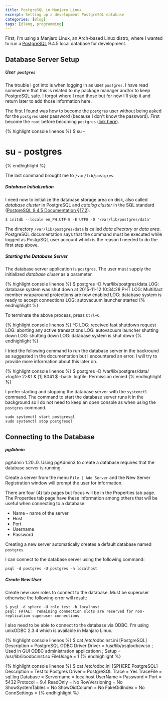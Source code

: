 ```yaml
---
title: PostgreSQL in Manjaro Linux
excerpt: Setting up a development PostgreSQL database
categories: [Blog]
tags: [dlang, programming]
---
```


First, I'm using a Manjaro Linux, an Arch-based Linux distro, where I wanted to run a [PostgreSQL](http://www.postgresql.org/) 9.4.5 local database for development.

## Database Server Setup

##### User &nbsp;`postgres`

The trouble I got into is when logging in as user `postgres`.
I have read somewhere that this is related to my package manager and/or to keep PostgreSQL safe.
I forgot where I read those but for now I'll skip it and return later to add those information here.

The first I found was how to become the `postgres` user without being asked for the `postgres` user password (because I don't know the password).
First become the `root` before becoming `postgres` ([link here](https://bbs.archlinux.org/viewtopic.php?id=162075)).

{% highlight console linenos %}
$ su -
# su - postgres
{% endhighlight %}

The last command brought me to `/var/lib/postgres`.

##### Database Initialization

I need now to initialize the database storage area on disk, also called _database cluster_ in PostgreSQL and _catalog cluster_ in the SQL standard ([PostgreSQL 9.4.5 Documentation §17.2](http://www.postgresql.org/docs/9.4/interactive/creating-cluster.html)).

    $ initdb --locale en_PH.UTF-8 -E UTF8 -D '/var/lib/postgres/data'
    
The directory `/var/lib/postgres/data` is called _data directory_ or _data area_.
PostgreSQL documentation says that the command must be executed while logged as PostgrSQL user account which is the reason I needed to do the first step above.

##### Starting the Database Server

The database server application is `postgres`.
The user must supply the initialized _database cluser_ as a parameter.

{% highlight console linenos %}
$ postgres -D /var/lib/postgres/data
LOG:  database system was shut down at 2015-11-12 10:34:28 PHT
LOG:  MultiXact member wraparound protections are now enabled
LOG:  database system is ready to accept connections
LOG:  autovacuum launcher started
{% endhighlight %}

To terminate the above process, press `Ctrl+C`.

{% highlight console linenos %}
^C
LOG:  received fast shutdown request
LOG:  aborting any active transactions
LOG:  autovacuum launcher shutting down
LOG:  shutting down
LOG:  database system is shut down
{% endhighlight %}

I tried the following command to run the database server in the backround as suggested in the documentation but I encountered an error.
I will try to provide more information about this later on.

{% highlight console linenos %}
$ postgres -D /var/lib/postgres/data/ >logfile 2>&1 &
[1] 8041
$ -bash: logfile: Permission denied
{% endhighlight %}

I prefer starting and stopping the database server with the `systemctl` command.
The command to start the database server runs it in the background so I do not need to keep an open console as when using the `postgres` command.

    sudo systemctl start postgresql
    sudo systemctl stop postgresql

## Connecting to the Database

##### pgAdmin

pgAdmin 1.20..0.
Using pgAdmin3 to create a database requires that the database server is running.

Create a server from the menu `File | Add Server` and the New Server Registration window will prompt the user for information.

There are four (4) tab pages but focus will be in the Properties tab page.
The Properties tab page have these information among others that will be useful when connecting to a database:

* Name - name of the server
* Host
* Port
* Username
* Password

Creating a new server automatically creates a default database named `postgres`.

I can connect to the database server using the following command:

    psql -d postgres -U postgres -h localhost

##### Create New User

Create new user roles to connect to the database.
Must be superuser otherwise the following error will result:

    $ psql -d sphere -U role_test -h localhost
    psql: FATAL:  remaining connection slots are reserved for non-replication superuser connections
    
I also need to be able to connect to the database via ODBC.
I'm using unixODBC 2.3.4 which is available in Manjaro Linux.

{% highlight console linenos %}
$ cat /etc/odbcinst.ini 
[PostgreSQL]
Description = PostgreSQL ODBC Driver
Driver = /usr/lib/psqlodbcw.so
; Used in GUI ODBC administration applicationn
; Setup = /usr/lib/libodbcinst.so
FileUsage = 1
{% endhighlight %}

{% highlight console linenos %}
$ cat /etc/odbc.ini
[SPHERE PostgreSQL]
Description         = Test to Postgres
Driver              = PostgreSQL
Trace               = Yes
TraceFile           = sql.log
Database            = <dbname>
Servername          = localhost
UserName            = <username>
Password            = <password>
Port                = 5432
Protocol            = 9.4
ReadOnly            = No
RowVersioning       = No
ShowSystemTables    = No
ShowOidColumn       = No
FakeOidIndex        = No
ConnSettings        =
{% endhighlight %}
